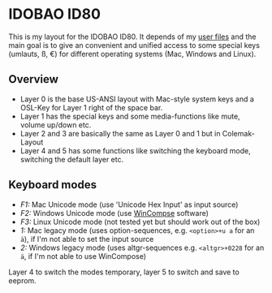 # IDOBAO ID80

This is my layout for the IDOBAO ID80. It depends of my [user files](../../../../users/rverst)
and the main goal is to give an convenient and unified access to some special keys
(umlauts, ß, €) for different operating systems (Mac, Windows and Linux).

## Overview

- Layer 0 is the base US-ANSI layout with Mac-style system keys and a OSL-Key for Layer 1 right of the space bar.
- Layer 1 has the special keys and some media-functions like mute, volume up/down etc.
- Layer 2 and 3 are basically the same as Layer 0 and 1 but in Colemak-Layout
- Layer 4 and 5 has some functions like switching the keyboard mode, switching the default layer etc.


## Keyboard modes

- *F1:* Mac Unicode mode (use 'Unicode Hex Input' as input source)
- *F2:* Windows Unicode mode (use [WinCompse](https://github.com/SamHocevar/wincompose) software)
- *F3:* Linux Unicode mode (not tested yet but should work out of the box)
-  *1:* Mac legacy mode (uses option-sequences, e.g. `<option>+u a` for an `ä`), if I'm not able to set the input source
-  *2:* Windows legacy mode (uses altgr-sequences e.g. `<altgr>+0228` for an `ä`, if I'm not able to use WinCompose)

Layer 4 to switch the modes temporary, layer 5 to switch and save to eeprom.
